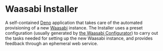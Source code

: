 # Waasabi Installer

A self-contained [Deno](https://deno.land/) application that takes care of the automated provisioning of a new [Waasabi](https://waasabi.org) instance. The Installer uses a preset configuration (usually generated by [the Waasabi Configurator](https://www.npmjs.com/package/waasabi)) to carry out the tasks needed for setting up the new Waasabi instance, and provides feedback through an ephemeral web service.
